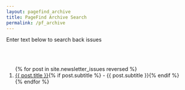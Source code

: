 ```yaml
---
layout: pagefind_archive
title: PageFind Archive Search
permalink: /pf_archive
---
```


<!-- markdownlint-disable MD033 -->

Enter text below to search back issues

<div id="pf2search"></div>
<script type="type/javascript">
    console.log('Adding eventlistner');
    window.addEventListener('DOMContentLoaded', (event) => {
        new PagefindUI({ element: "#pf2search", showSubResults: true, pageSize: 20, bundlePath: "/assets/pagefind/" });
    });
</script>

<br/><br/>

<ol class="archive-issue">
{% for post in site.newsletter_issues reversed %}
    <li><a href="{{ post.url | remove: '.html'}}">{{ post.title }}</a>{% if post.subtitle %} - {{ post.subtitle }}{% endif %}</li>
{% endfor %}
</ol>
